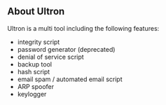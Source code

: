 ## About Ultron
Ultron is a multi tool including the following features:
- integrity script
- password generator (deprecated)
- denial of service script
- backup tool
- hash script
- email spam / automated email script
- ARP spoofer
- keylogger
